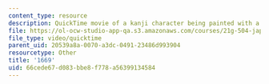```yaml
---
content_type: resource
description: QuickTime movie of a kanji character being painted with a brush.
file: https://ol-ocw-studio-app-qa.s3.amazonaws.com/courses/21g-504-japanese-iv-spring-2009/66cede67d083bbe8f778a56399134584_1669.mov
file_type: video/quicktime
parent_uid: 20539a8a-0070-a3dc-0491-23486d993904
resourcetype: Other
title: '1669'
uid: 66cede67-d083-bbe8-f778-a56399134584
---
```

